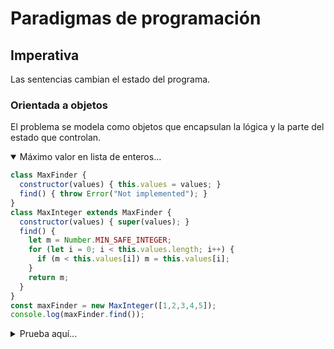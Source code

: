 # Paradigmas de programación
## Imperativa

Las sentencias cambian el estado del programa.

### Orientada a objetos

El problema se modela como objetos que encapsulan la lógica y la parte del estado que controlan.

<details open><summary>Máximo valor en lista de enteros...</summary>

```js
class MaxFinder {
  constructor(values) { this.values = values; }
  find() { throw Error("Not implemented"); }
}
class MaxInteger extends MaxFinder {
  constructor(values) { super(values); }
  find() {
    let m = Number.MIN_SAFE_INTEGER;
    for (let i = 0; i < this.values.length; i++) {
      if (m < this.values[i]) m = this.values[i];
    }
    return m;
  }
}
const maxFinder = new MaxInteger([1,2,3,4,5]);
console.log(maxFinder.find());
```
</details>

<details><summary>Prueba aquí...</summary>

<br/><iframe
  width="750"
  height="425"
  src="https://unpkg.com/javascript-playgrounds@1.2.3/public/index.html#data=%7B%22code%22%3A%22class%20MaxFinder%20%7B%5Cn%20%20constructor(values)%20%7B%20this.values%20%3D%20values%3B%20%7D%5Cn%20%20find()%20%7B%20throw%20Error(%5C%22Not%20implemented%5C%22)%3B%20%7D%5Cn%7D%5Cnclass%20MaxInteger%20extends%20MaxFinder%20%7B%5Cn%20%20constructor(values)%20%7B%20super(values)%3B%20%7D%5Cn%20%20find()%20%7B%5Cn%20%20%20%20var%20m%20%3D%20Number.MIN_SAFE_INTEGER%3B%5Cn%20%20%20%20for%20(var%20i%20%3D%200%3B%20i%20%3C%20this.values.length%3B%20i%2B%2B)%20%7B%5Cn%20%20%20%20%20%20if%20(m%20%3C%20this.values%5Bi%5D)%20m%20%3D%20this.values%5Bi%5D%3B%5Cn%20%20%20%20%7D%5Cn%20%20%20%20return%20m%3B%5Cn%20%20%7D%5Cn%7D%5Cnconst%20maxFinder%20%3D%20new%20MaxInteger(%5B1%2C2%2C3%2C4%2C5%5D)%3B%5Cnconsole.log(maxFinder.find())%3B%22%7D"
></iframe>
</details>
